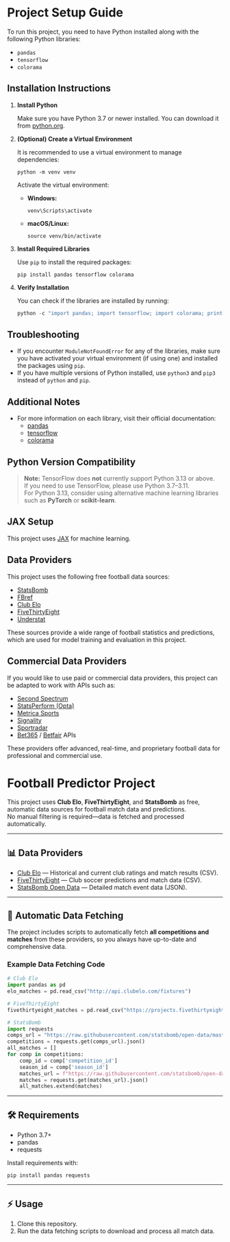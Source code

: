 # Project Setup Guide

To run this project, you need to have Python installed along with the following Python libraries:

- `pandas`
- `tensorflow`
- `colorama`

## Installation Instructions

1. **Install Python**

   Make sure you have Python 3.7 or newer installed. You can download it from [python.org](https://www.python.org/downloads/).

2. **(Optional) Create a Virtual Environment**

   It is recommended to use a virtual environment to manage dependencies:

   ```
   python -m venv venv
   ```

   Activate the virtual environment:

   - **Windows:**
     ```
     venv\Scripts\activate
     ```
   - **macOS/Linux:**
     ```
     source venv/bin/activate
     ```

3. **Install Required Libraries**

   Use `pip` to install the required packages:

   ```
   pip install pandas tensorflow colorama
   ```

4. **Verify Installation**

   You can check if the libraries are installed by running:

   ```python
   python -c "import pandas; import tensorflow; import colorama; print('All libraries are installed!')"
   ```

## Troubleshooting

- If you encounter `ModuleNotFoundError` for any of the libraries, make sure you have activated your virtual environment (if using one) and installed the packages using `pip`.
- If you have multiple versions of Python installed, use `python3` and `pip3` instead of `python` and `pip`.

## Additional Notes

- For more information on each library, visit their official documentation:
  - [pandas](https://pandas.pydata.org/)
  - [tensorflow](https://www.tensorflow.org/)
  - [colorama](https://pypi.org/project/colorama/)

## Python Version Compatibility

> **Note:** TensorFlow does **not** currently support Python 3.13 or above.  
> If you need to use TensorFlow, please use Python 3.7–3.11.  
> For Python 3.13, consider using alternative machine learning libraries such as **PyTorch** or **scikit-learn**.

## JAX Setup

This project uses [JAX](https://github.com/google/jax) for machine learning.

## Data Providers

This project uses the following free football data sources:

- [StatsBomb](https://statsbomb.com/)
- [FBref](https://fbref.com/)
- [Club Elo](https://clubelo.com/)
- [FiveThirtyEight](https://projects.fivethirtyeight.com/soccer-predictions/)
- [Understat](https://understat.com/)

These sources provide a wide range of football statistics and predictions, which are used for model training and evaluation in this project.

## Commercial Data Providers

If you would like to use paid or commercial data providers, this project can be adapted to work with APIs such as:

- [Second Spectrum](https://www.secondspectrum.com/)
- [StatsPerform (Opta)](https://www.statsperform.com/)
- [Metrica Sports](https://metrica-sports.com/)
- [Signality](https://signality.com/)
- [Sportradar](https://sportradar.com/)
- [Bet365](https://www.bet365.com/) / [Betfair](https://www.betfair.com/) APIs

These providers offer advanced, real-time, and proprietary football data for professional and commercial use.

# Football Predictor Project

This project uses **Club Elo**, **FiveThirtyEight**, and **StatsBomb** as free, automatic data sources for football match data and predictions.  
No manual filtering is required—data is fetched and processed automatically.

---

## 📊 Data Providers

- [Club Elo](http://clubelo.com/) — Historical and current club ratings and match results (CSV).
- [FiveThirtyEight](https://projects.fivethirtyeight.com/soccer-predictions/) — Club soccer predictions and match data (CSV).
- [StatsBomb Open Data](https://github.com/statsbomb/open-data) — Detailed match event data (JSON).

---

## 🚀 Automatic Data Fetching

The project includes scripts to automatically fetch **all competitions and matches** from these providers, so you always have up-to-date and comprehensive data.

### Example Data Fetching Code

```python
# Club Elo
import pandas as pd
elo_matches = pd.read_csv("http://api.clubelo.com/fixtures")

# FiveThirtyEight
fivethirtyeight_matches = pd.read_csv("https://projects.fivethirtyeight.com/soccer-api/club/spi_matches.csv")

# StatsBomb
import requests
comps_url = "https://raw.githubusercontent.com/statsbomb/open-data/master/data/competitions.json"
competitions = requests.get(comps_url).json()
all_matches = []
for comp in competitions:
    comp_id = comp['competition_id']
    season_id = comp['season_id']
    matches_url = f"https://raw.githubusercontent.com/statsbomb/open-data/master/data/matches/{comp_id}/{season_id}.json"
    matches = requests.get(matches_url).json()
    all_matches.extend(matches)
```

---

## 🛠️ Requirements

- Python 3.7+
- pandas
- requests

Install requirements with:
```
pip install pandas requests
```

---

## ⚡ Usage

1. Clone this repository.
2. Run the data fetching scripts to download and process all match data.
